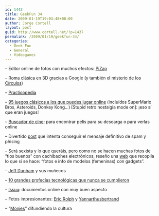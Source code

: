 ```yaml
---
id: 1442
title: GeekFun 34
date: 2009-01-19T19:03:48+00:00
author: Jorge Cortell
layout: post
guid: http://www.cortell.net/?p=1437
permalink: /2009/01/19/geekfun-34/
categories:
  - Geek Fun
  - General
  - Videogames
---
```

&#8211; Editor online de fotos con muchos efectos: <a title="http://pizap.com/" href="http://pizap.com/" target="_blank">PiZap</a>

&#8211; <a title="http://earth.google.com/rome/" href="http://earth.google.com/rome/" target="_blank">Roma clásica en 3D</a> gracias a Google (y también el <a title="http://www.wunderkabinett.co.uk/damndata/index.php?/archives/1443-Crop-circle-tour-on-Google-maps.html" href="http://www.wunderkabinett.co.uk/damndata/index.php?/archives/1443-Crop-circle-tour-on-Google-maps.html" target="_blank">misterio de los Círculos</a>)

&#8211; <a title="http://www.practicopedia.com" href="http://www.practicopedia.com" target="_blank">Practicopedia</a>

&#8211; <a title="http://amog.com/tech/gaming/oldschool-videogames/" href="http://amog.com/tech/gaming/oldschool-videogames/" target="_blank">95 juegos clásicos a los que puedes jugar online</a> (incluídos SuperMario Bros, Asteroids, Donkey Kong&#8230;) [Stupid retro nostalgia mode on]: ¡eso sí que eran juegos!

&#8211; <a title="http://www.buscadordecine.com/" href="http://www.buscadordecine.com/" target="_blank">Buscador de cine</a>: para encontrar pelis para su descarga o para verlas online

&#8211; Divertido <a title="http://www.mimesacojea.com/2008/11/el-spam-total.html" href="http://www.mimesacojea.com/2008/11/el-spam-total.html" target="_blank">post</a> que intenta conseguir el mensaje definitivo de spam y phising

&#8211; Será sexista y lo que queráis, pero como no se hacen muchas fotos de &#8220;tios buenos&#8221; con cachibaches electrónicos, reseño una <a title="http://gadgetmodels.i4u.com/" href="http://gadgetmodels.i4u.com/" target="_blank">web</a> que recopila lo que sí se hace: &#8220;fotos e info de modelos (femeninas) con gadgets&#8221;.

&#8211; <a title="http://blog.moisescabello.com/2008/12/jeff-dunham-y-sus-munecos/" href="http://blog.moisescabello.com/2008/12/jeff-dunham-y-sus-munecos/" target="_blank">Jeff Dunham</a> y sus muñecos

&#8211; <a title="http://www.elpais.com/articulo/internet/iPod/despegara/elpeputec/20081212elpepunet_3/Tes" href="http://www.elpais.com/articulo/internet/iPod/despegara/elpeputec/20081212elpepunet_3/Tes" target="_blank">10 grandes profecías tecnológicas que nunca se cumplieron</a>

&#8211; <a title="http://issuu.com/" href="http://issuu.com/" target="_blank">Issuu</a>: documentos online con muy buen aspecto

&#8211; Fotos impresionantes: <a title="http://www.flickr.com/photos/ericrolph/" href="http://www.flickr.com/photos/ericrolph/" target="_blank">Eric Rolph</a> y <a title="http://www.yannarthusbertrand2.org" href="http://www.yannarthusbertrand2.org" target="_blank">Yannarthusbertrand</a>

&#8211; &#8220;<a title="http://monjes.org/" href="http://monjes.org/" target="_blank">Monjes</a>&#8221; difundiendo la cultura